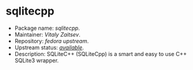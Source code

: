 sqlitecpp
================

 * Package name:		*sqlitecpp*.
 * Maintainer:			*Vitaly Zaitsev*.
 * Repository:			*fedora upstream*.
 * Upstream status:		[*available*](https://apps.fedoraproject.org/packages/sqlitecpp).
 * Description:			SQLiteC++ (SQLiteCpp) is a smart and easy to use C++ SQLite3 wrapper.
